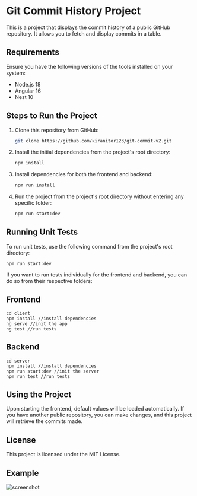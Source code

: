 # Git Commit History Project

This is a project that displays the commit history of a public GitHub repository. It allows you to fetch and display
commits in a table.

## Requirements

Ensure you have the following versions of the tools installed on your system:

- Node.js 18
- Angular 16
- Nest 10

## Steps to Run the Project

1. Clone this repository from GitHub:

   ```bash
   git clone https://github.com/kiranitor123/git-commit-v2.git
2. Install the initial dependencies from the project's root directory:
    ```bash
   npm install
3. Install dependencies for both the frontend and backend:
    ```bash
   npm run install
4. Run the project from the project's root directory without entering any specific folder:
    ```bash
   npm run start:dev

## Running Unit Tests

To run unit tests, use the following command from the project's root directory:

    npm run start:dev

If you want to run tests individually for the frontend and backend, you can do so from their respective folders:

## Frontend

    cd client
    npm install //install dependencies
    ng serve //init the app
    ng test //run tests

## Backend

    cd server
    npm install //install dependencies
    npm run start:dev //init the server
    npm run test //run tests

## Using the Project

Upon starting the frontend, default values will be loaded automatically.
If you have another public repository, you can make changes, and this project will retrieve the commits made.

## License

This project is licensed under the MIT License.

## Example

![screenshot](./images/img.png)

